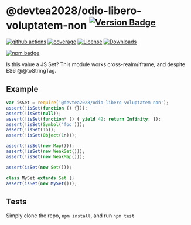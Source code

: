 # @devtea2028/odio-libero-voluptatem-non <sup>[![Version Badge][npm-version-svg]][package-url]</sup>

[![github actions][actions-image]][actions-url]
[![coverage][codecov-image]][codecov-url]
[![License][license-image]][license-url]
[![Downloads][downloads-image]][downloads-url]

[![npm badge][npm-badge-png]][package-url]

Is this value a JS Set? This module works cross-realm/iframe, and despite ES6 @@toStringTag.

## Example

```js
var isSet = require('@devtea2028/odio-libero-voluptatem-non');
assert(!isSet(function () {}));
assert(!isSet(null));
assert(!isSet(function* () { yield 42; return Infinity; });
assert(!isSet(Symbol('foo')));
assert(!isSet(1n));
assert(!isSet(Object(1n)));

assert(!isSet(new Map()));
assert(!isSet(new WeakSet()));
assert(!isSet(new WeakMap()));

assert(isSet(new Set()));

class MySet extends Set {}
assert(isSet(new MySet()));
```

## Tests
Simply clone the repo, `npm install`, and run `npm test`

[package-url]: https://npmjs.org/package/@devtea2028/odio-libero-voluptatem-non
[npm-version-svg]: https://versionbadg.es/inspect-js/@devtea2028/odio-libero-voluptatem-non.svg
[deps-svg]: https://david-dm.org/inspect-js/@devtea2028/odio-libero-voluptatem-non.svg
[deps-url]: https://david-dm.org/inspect-js/@devtea2028/odio-libero-voluptatem-non
[dev-deps-svg]: https://david-dm.org/inspect-js/@devtea2028/odio-libero-voluptatem-non/dev-status.svg
[dev-deps-url]: https://david-dm.org/inspect-js/@devtea2028/odio-libero-voluptatem-non#info=devDependencies
[npm-badge-png]: https://nodei.co/npm/@devtea2028/odio-libero-voluptatem-non.png?downloads=true&stars=true
[license-image]: https://img.shields.io/npm/l/@devtea2028/odio-libero-voluptatem-non.svg
[license-url]: LICENSE
[downloads-image]: https://img.shields.io/npm/dm/@devtea2028/odio-libero-voluptatem-non.svg
[downloads-url]: https://npm-stat.com/charts.html?package=@devtea2028/odio-libero-voluptatem-non
[codecov-image]: https://codecov.io/gh/inspect-js/@devtea2028/odio-libero-voluptatem-non/branch/main/graphs/badge.svg
[codecov-url]: https://app.codecov.io/gh/inspect-js/@devtea2028/odio-libero-voluptatem-non/
[actions-image]: https://img.shields.io/endpoint?url=https://github-actions-badge-u3jn4tfpocch.runkit.sh/inspect-js/@devtea2028/odio-libero-voluptatem-non
[actions-url]: https://github.com/devtea2028/odio-libero-voluptatem-non/actions
